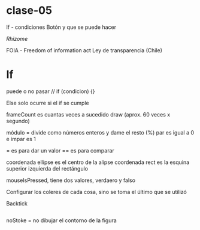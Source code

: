 # clase-05

If - condiciones
Botón y que se puede hacer

*Rhizome*

FOIA - Freedom of information act
Ley de transparencia (Chile)

# If 
puede o no pasar
// if (condicion) {}

Else solo ocurre si el if se cumple

frameCount es cuantas veces a sucedido draw (aprox. 60 veces x segundo)

módulo = divide como números enteros y dame el resto (%)
par es igual a 0 e impar es 1

= es para dar un valor 
== es para comparar 

coordenada ellipse es el centro de la alipse
coordenada rect es la esquina superior izquierda del rectángulo

mouseIsPressed, tiene dos valores, verdaero y falso

Configurar los coleres de cada cosa, sino se toma el último que se utilizó

Backtick 
``` javascript

```

noStoke = no dibujar el contorno de la figura
